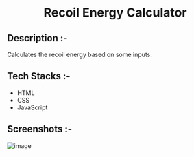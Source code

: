 # <p align="center">Recoil Energy Calculator</p>

## Description :-

Calculates the recoil energy based on some inputs.

## Tech Stacks :-

- HTML
- CSS
- JavaScript

## Screenshots :-

![image](https://github.com/user-attachments/assets/381ce2be-ac48-4fb6-b548-59068e3e4b02)
